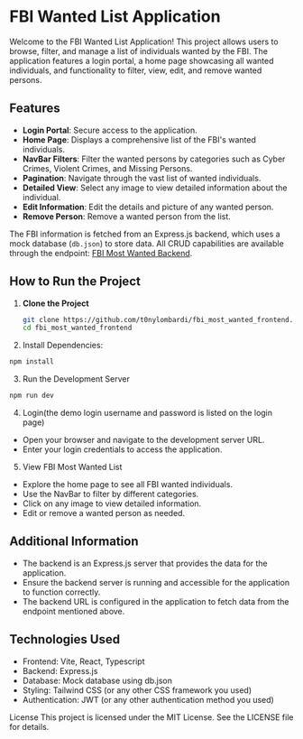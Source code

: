 # FBI Wanted List Application

Welcome to the FBI Wanted List Application! This project allows users to browse, filter, and manage a list of individuals wanted by the FBI. The application features a login portal, a home page showcasing all wanted individuals, and functionality to filter, view, edit, and remove wanted persons.

## Features

- **Login Portal**: Secure access to the application.
- **Home Page**: Displays a comprehensive list of the FBI's wanted individuals.
- **NavBar Filters**: Filter the wanted persons by categories such as Cyber Crimes, Violent Crimes, and Missing Persons.
- **Pagination**: Navigate through the vast list of wanted individuals.
- **Detailed View**: Select any image to view detailed information about the individual.
- **Edit Information**: Edit the details and picture of any wanted person.
- **Remove Person**: Remove a wanted person from the list.

The FBI information is fetched from an Express.js backend, which uses a mock database (`db.json`) to store data. All CRUD capabilities are available through the endpoint: [FBI Most Wanted Backend](https://fbi-most-wanted-backend.onrender.com/api/v1/default_all_pages).

## How to Run the Project

1. **Clone the Project**
   ```bash
   git clone https://github.com/t0nylombardi/fbi_most_wanted_frontend.git
   cd fbi_most_wanted_frontend
   ```
2. Install Dependencies:

```bash
npm install
```

3. Run the Development Server

```bash
npm run dev
```

4. Login(the demo login username and password is listed on the login page)

- Open your browser and navigate to the development server URL.
- Enter your login credentials to access the application.

5. View FBI Most Wanted List

- Explore the home page to see all FBI wanted individuals.
- Use the NavBar to filter by different categories.
- Click on any image to view detailed information.
- Edit or remove a wanted person as needed.

## Additional Information

- The backend is an Express.js server that provides the data for the application.
- Ensure the backend server is running and accessible for the application to function correctly.
- The backend URL is configured in the application to fetch data from the endpoint mentioned above.

## Technologies Used

- Frontend: Vite, React, Typescript
- Backend: Express.js
- Database: Mock database using db.json
- Styling: Tailwind CSS (or any other CSS framework you used)
- Authentication: JWT (or any other authentication method you used)

License
This project is licensed under the MIT License. See the LICENSE file for details.
